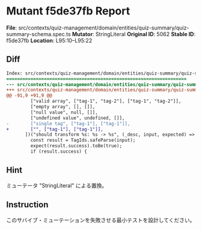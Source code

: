 # Mutant f5de37fb Report

**File**: src/contexts/quiz-management/domain/entities/quiz-summary/quiz-summary-schema.spec.ts
**Mutator**: StringLiteral
**Original ID**: 5062
**Stable ID**: f5de37fb
**Location**: L95:10–L95:22

## Diff

```diff
Index: src/contexts/quiz-management/domain/entities/quiz-summary/quiz-summary-schema.spec.ts
===================================================================
--- src/contexts/quiz-management/domain/entities/quiz-summary/quiz-summary-schema.spec.ts	original
+++ src/contexts/quiz-management/domain/entities/quiz-summary/quiz-summary-schema.spec.ts	mutated #5062
@@ -91,9 +91,9 @@
         ["valid array", ["tag-1", "tag-2"], ["tag-1", "tag-2"]],
         ["empty array", [], []],
         ["null value", null, []],
         ["undefined value", undefined, []],
-        ["single tag", ["tag-1"], ["tag-1"]],
+        ["", ["tag-1"], ["tag-1"]],
       ])("should transform %s: %s -> %s", (_desc, input, expected) => {
         const result = TagIds.safeParse(input);
         expect(result.success).toBe(true);
         if (result.success) {
```

## Hint

ミューテータ "StringLiteral" による置換。

## Instruction

このサバイブ・ミューテーションを失敗させる最小テストを設計してください。
